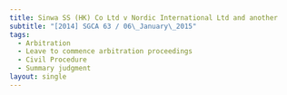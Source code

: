 ```yaml
---
title: Sinwa SS (HK) Co Ltd v Nordic International Ltd and another
subtitle: "[2014] SGCA 63 / 06\_January\_2015"
tags:
  - Arbitration
  - Leave to commence arbitration proceedings
  - Civil Procedure
  - Summary judgment
layout: single
---
```


